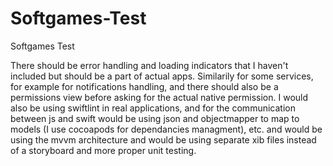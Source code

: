 # Softgames-Test
Softgames Test

There should be error handling and loading indicators that I haven't included but should be a part of actual apps.
Similarily for some services, for example for notifications handling, and there should also be a permissions view before asking for the actual native permission.
I would also be using swiftlint in real applications, and for the communication between js and swift would be using json and objectmapper to map to models (I use cocoapods for dependancies managment), etc.
and would be using the mvvm architecture and would be using separate xib files instead of a storyboard and more proper unit testing.
